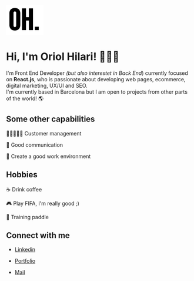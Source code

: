 ![oh-github](https://github.com/hilaring/hilaring/blob/main/img/oh.png?raw=true)



# Hi, I'm Oriol Hilari! 🙋🏼‍♂️

I'm Front End Developer *(but also interestet in Back End*) currently focused on **React.js**, who is passionate about  developing web pages, ecommerce, digital marketing, UX/UI and SEO. <br>I'm currently based in Barcelona but I am open to projects from other parts of the world! 🌎

## Some other capabilities

🧑🏻‍🤝‍🧑🏽 Customer management<br>

💬 Good communication<br>

🤗 Create a good work environment

## Hobbies

☕ Drink coffee <br>

🎮 Play FIFA, I'm really good ;) <br>

🎾 Training paddle

## Connect with me 

- <a target="_blank" href="https://www.linkedin.com/in/oriol-hilari/">Linkedin</a>

- <a target="_blank" href="https://ohilari.dev">Portfolio</a>

- <a href="mailto:hello@ohilari.dev">Mail</a>


